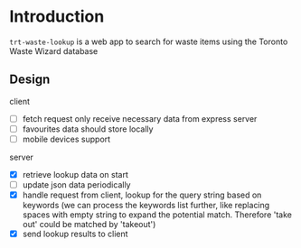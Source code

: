 # Introduction

`trt-waste-lookup` is a web app to search for waste items using the Toronto Waste Wizard database

## Design

client
  - [ ] fetch request only receive necessary data from express server
  - [ ] favourites data should store locally
  - [ ] mobile devices support

server
  - [x] retrieve lookup data on start
  - [ ] update json data periodically
  - [x] handle request from client, lookup for the query string based on keywords (we can process the keywords list further, like replacing spaces with empty string to expand the potential match. Therefore 'take out' could be matched by 'takeout')
  - [x] send lookup results to client
